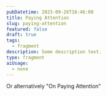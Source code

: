 ```yaml
---
pubDatetime: 2023-09-26T16:46:00
title: Paying Attention
slug: paying-attention
featured: false
draft: true
tags:
  - fragment
description: Some description text.
type: fragment
aiUsage:
  - none
---
```


Or alternatively "On Paying Attention"
